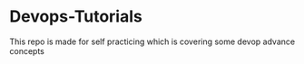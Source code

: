 # Devops-Tutorials
This repo is made for self practicing which is covering some devop advance concepts
